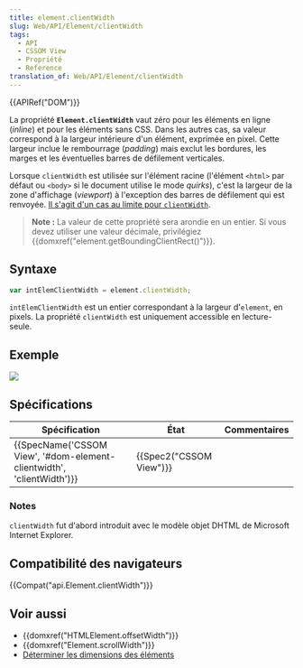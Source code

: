 ```yaml
---
title: element.clientWidth
slug: Web/API/Element/clientWidth
tags:
  - API
  - CSSOM View
  - Propriété
  - Reference
translation_of: Web/API/Element/clientWidth
---
```

{{APIRef("DOM")}}

La propriété **`Element.clientWidth`** vaut zéro pour les éléments en ligne (_inline_) et pour les éléments sans CSS. Dans les autres cas, sa valeur correspond à la largeur intérieure d'un élément, exprimée en pixel. Cette largeur inclue le rembourrage (_padding_) mais exclut les bordures, les marges et les éventuelles barres de défilement verticales.

Lorsque `clientWidth` est utilisée sur l'élément racine (l'élément `<html>` par défaut ou `<body>` si le document utilise le mode _quirks_), c'est la largeur de la zone d'affichage (_viewport_) à l'exception des barres de défilement qui est renvoyée. [Il s'agit d'un cas au limite pour `clientWidth`](https://www.w3.org/TR/2016/WD-cssom-view-1-20160317/#dom-element-clientwidth).

> **Note :** La valeur de cette propriété sera arondie en un entier. Si vous devez utiliser une valeur décimale, privilégiez {{domxref("element.getBoundingClientRect()")}}.

## Syntaxe

```js
var intElemClientWidth = element.clientWidth;
```

`intElemClientWidth` est un entier correspondant à la largeur d'`element`, en pixels. La propriété `clientWidth` est uniquement accessible en lecture-seule.

## Exemple

![](dimensions-client.png)

## Spécifications

| Spécification                                                                                | État                             | Commentaires |
| -------------------------------------------------------------------------------------------- | -------------------------------- | ------------ |
| {{SpecName('CSSOM View', '#dom-element-clientwidth', 'clientWidth')}} | {{Spec2("CSSOM View")}} |              |

### Notes

`clientWidth` fut d'abord introduit avec le modèle objet DHTML de Microsoft Internet Explorer.

## Compatibilité des navigateurs

{{Compat("api.Element.clientWidth")}}

## Voir aussi

- {{domxref("HTMLElement.offsetWidth")}}
- {{domxref("Element.scrollWidth")}}
- [Déterminer les dimensions des éléments](/fr/docs/Web/API/CSS_Object_Model/Determining_the_dimensions_of_elements)
